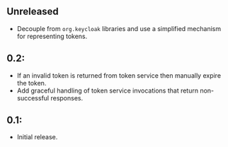 ## Unreleased

* Decouple from `org.keycloak` libraries and use a simplified mechanism for representing tokens.

## 0.2:

* If an invalid token is returned from token service then manually expire the token.
* Add graceful handling of token service invocations that return non-successful responses.

## 0.1:

* Initial release.
